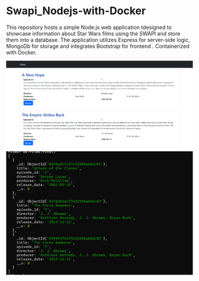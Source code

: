 ﻿# Swapi_Nodejs-with-Docker
This repository hosts a simple Node.js web application tdesigned to showcase information about Star Wars films using the SWAPI and store them into a database. The application utilizes Express for server-side logic, MongoDb for storage and integrates Bootstrap for frontend . Containerized with Docker.

![Screenshot1](https://github.com/charafzi/Swapi_Nodejs-with-Docker/blob/main/Screenshots/swapiwebapp.png)
![Screenshot2](https://github.com/charafzi/Swapi_Nodejs-with-Docker/blob/main/Screenshots/mongodb.png)
